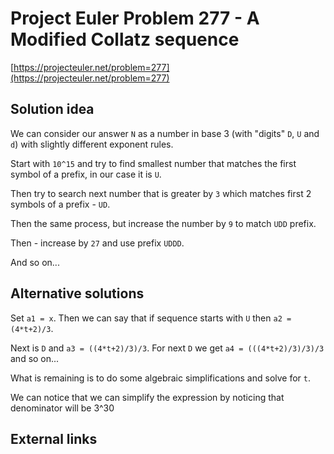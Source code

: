 # Project Euler Problem 277 - A Modified Collatz sequence

[https://projecteuler.net/problem=277](https://projecteuler.net/problem=277)

## Solution idea

We can consider our answer `N` as a number in base 3 (with "digits" `D`, `U` and `d`) with slightly different exponent rules.

Start with `10^15` and try to find smallest number that matches the first symbol of a prefix, in our case it is `U`.

Then try to search next number that is greater by `3` which matches first 2 symbols of a prefix - `UD`.

Then the same process, but increase the number by `9` to match `UDD` prefix.

Then - increase by `27` and use prefix `UDDD`.

And so on...

## Alternative solutions

Set `a1 = x`. Then we can say that if sequence starts with `U` then `a2 = (4*t+2)/3`.

Next is `D` and `a3 = ((4*t+2)/3)/3`. For next `D` we get `a4 = (((4*t+2)/3)/3)/3` and so on...

What is remaining is to do some algebraic simplifications and solve for `t`.

We can notice that we can simplify the expression by noticing that denominator will be 3^30

## External links
